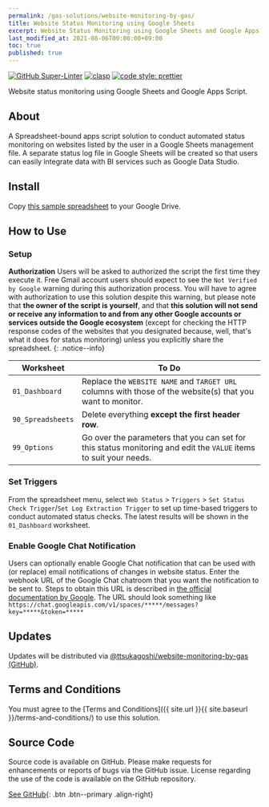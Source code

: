 ```yaml
---
permalink: /gas-solutions/website-monitoring-by-gas/
title: Website Status Monitoring using Google Sheets
excerpt: Website Status Monitoring using Google Sheets and Google Apps Script
last_modified_at: 2021-08-06T00:00:00+09:00
toc: true
published: true
---
```


[![GitHub Super-Linter](https://github.com/ttsukagoshi/website-monitoring-by-gas/workflows/Lint%20Code%20Base/badge.svg)](https://github.com/marketplace/actions/super-linter) [![clasp](https://img.shields.io/badge/built%20with-clasp-4285f4.svg?style=flat-square)](https://github.com/google/clasp) [![code style: prettier](https://img.shields.io/badge/code_style-prettier-ff69b4.svg?style=flat-square)](https://github.com/prettier/prettier)

Website status monitoring using Google Sheets and Google Apps Script.

## About

A Spreadsheet-bound apps script solution to conduct automated status monitoring on websites listed by the user in a Google Sheets management file. A separate status log file in Google Sheets will be created so that users can easily integrate data with BI services such as Google Data Studio.

## Install

Copy [this sample spreadsheet](https://docs.google.com/spreadsheets/d/1JvO090VcgvF-WwciNnzRb1_nonKJC5QHN73h_CXS1Cw/edit#gid=0) to your Google Drive.

## How to Use

### Setup

**Authorization** Users will be asked to authorized the script the first time they execute it. Free Gmail account users should expect to see the `Not Verified by Google` warning during this authorization process. You will have to agree with authorization to use this solution despite this warning, but please note that **the owner of the script is yourself**, and that **this solution will not send or receive any information to and from any other Google accounts or services outside the Google ecosystem** (except for checking the HTTP response codes of the websites that you designated because, well, that's what it does for status monitoring) unless you explicitly share the spreadsheet.
{: .notice--info}

| Worksheet         | To Do                                                                                                             |
| ----------------- | ----------------------------------------------------------------------------------------------------------------- |
| `01_Dashboard`    | Replace the `WEBSITE NAME` and `TARGET URL` columns with those of the website(s) that you want to monitor.        |
| `90_Spreadsheets` | Delete everything **except the first header row**.                                                                |
| `99_Options`      | Go over the parameters that you can set for this status monitoring and edit the `VALUE` items to suit your needs. |

### Set Triggers

From the spreadsheet menu, select `Web Status` > `Triggers` > `Set Status Check Trigger`/`Set Log Extraction Trigger` to set up time-based triggers to conduct automated status checks. The latest results will be shown in the `01_Dashboard` worksheet.

### Enable Google Chat Notification

Users can optionally enable Google Chat notification that can be used with (or replace) email notifications of changes in website status. Enter the webhook URL of the Google Chat chatroom that you want the notification to be sent to. Steps to obtain this URL is described in [the official documentation by Google](https://developers.google.com/chat/how-tos/webhooks). The URL should look something like `https://chat.googleapis.com/v1/spaces/*****/messages?key=*****&token=*****`

## Updates

Updates will be distributed via [@ttsukagoshi/website-monitoring-by-gas (GitHub)](https://github.com/ttsukagoshi/website-monitoring-by-gas).

## Terms and Conditions

You must agree to the [Terms and Conditions]({{ site.url }}{{ site.baseurl }}/terms-and-conditions/) to use this solution.

## Source Code

Source code is available on GitHub. Please make requests for enhancements or reports of bugs via the GitHub issue. License regarding the use of the code is available on the GitHub repository.

[See GitHub](https://github.com/ttsukagoshi/website-monitoring-by-gas){: .btn .btn--primary .align-right}
